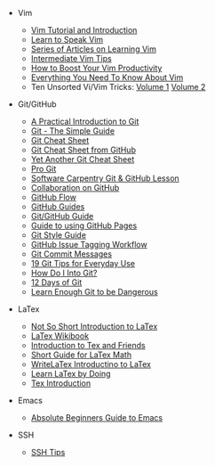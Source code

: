 * Vim
  * [Vim Tutorial and Introduction](http://danielmiessler.com/study/vim/)
  * [Learn to Speak Vim](http://yanpritzker.com/2011/12/16/learn-to-speak-vim-verbs-nouns-and-modifiers/)
  * [Series of Articles on Learning Vim](http://benmccormick.org/tag/learning-vim-in-2014/)
  * [Intermediate Vim Tips](http://ideasintosoftware.com/vim-productivity-tips/)
  * [How to Boost Your Vim Productivity](http://sheerun.net/2014/03/21/how-to-boost-your-vim-productivity/)
  * [Everything You Need To Know About Vim](https://github.com/mhinz/vim-galore)
  * Ten Unsorted Vi/Vim Tricks: [Volume 1](http://blog.terminal.com/vi-tips-and-tricks/) [Volume 2](https://blog.terminal.com/ten-unsorted-vi-vim-tricks-volume-2/)
  
* Git/GitHub
  * [A Practical Introduction to Git](http://mrchlblng.me/2014/09/practical-git-introduction/)
  * [Git - The Simple Guide](http://rogerdudler.github.io/git-guide/)
  * [Git Cheat Sheet](http://overapi.com/git/)
  * [Git Cheat Sheet from GitHub](https://github.com/github/training-materials/blob/master/downloads/github-git-cheat-sheet.pdf?raw=true)
  * [Yet Another Git Cheat Sheet](http://www.cheat-sheets.org/saved-copy/git-cheat-sheet.pdf)
  * [Pro Git](http://git-scm.com/book)
  * [Software Carpentry Git & GitHub Lesson](http://software-carpentry.org/v5/novice/git/index.html)
  * [Collaboration on GitHub](https://help.github.com/articles/using-pull-requests)
  * [GitHub Flow](https://guides.github.com/introduction/flow/index.html)
  * [GitHub Guides](https://guides.github.com/)
  * [Git/GitHub Guide](http://kbroman.org/github_tutorial/)
  * [Guide to using GitHub Pages](http://kbroman.org/simple_site/)
  * [Git Style Guide](https://github.com/agis-/git-style-guide)
  * [GitHub Issue Tagging Workflow](https://robinpowered.com/blog/best-practice-system-for-organizing-and-tagging-github-issues/)
  * [Git Commit Messages](http://chris.beams.io/posts/git-commit/)
  * [19 Git Tips for Everyday Use](http://www.alexkras.com/19-git-tips-for-everyday-use/)
  * [How Do I Into Git?](https://gist.github.com/mplewis/a7563c7cb589048a071b)
  * [12 Days of Git](http://vanwilson.info/2016/01/fixing-mistakes-with-git/)
  * [Learn Enough Git to be Dangerous](http://www.learnenough.com/git-tutorial)

* LaTex
  * [Not So Short Introduction to LaTex](http://mirror.math.ku.edu/tex-archive/info/lshort/english/lshort.pdf)
  * [LaTex Wikibook](http://en.wikibooks.org/wiki/LaTeX)
  * [Introduction to Tex and Friends](http://heather.cs.ucdavis.edu/~matloff/LaTeX/Malthy.pdf)
  * [Short Guide for LaTex Math](http://heather.cs.ucdavis.edu/~matloff/LaTeX/Downes.pdf)
  * [WriteLaTex Introductino to LaTex](https://www.writelatex.com/blog/7-free-online-introduction-to-latex-course-part-1#.VH5Y_jCJOuY)
  * [Learn LaTex by Doing](http://www.science.uva.nl/onderwijs/lesmateriaal/latex/latexcourse.pdf)
  * [Tex Introduction](http://www.math.uiuc.edu/~hildebr/tex/texintro.pdf)

* Emacs
  * [Absolute Beginners Guide to Emacs](http://www.jesshamrick.com/2012/09/10/absolute-beginners-guide-to-emacs/)

* SSH
  * [SSH Tips](http://felixmilea.com/2015/06/simple-tips-for-making-the-most-out-of-ssh/)
